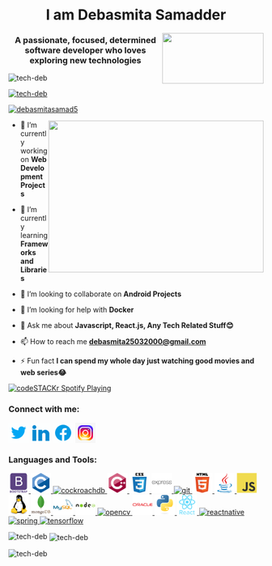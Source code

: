 <h1 align="center">I am Debasmita Samadder</h1>
<img align="right" height="100" width="200" alt="" src="https://media.giphy.com/media/26xBwdIuRJiAIqHwA/giphy.gif" />

<h3 align="center">A passionate, focused, determined software developer who loves exploring new technologies</h3>

<p align="left"> <img src="https://komarev.com/ghpvc/?username=tech-deb&label=Profile%20views&color=0e75b6&style=flat" alt="tech-deb" /> </p>

<p align="left"> <a href="https://github.com/ryo-ma/github-profile-trophy"><img src="https://github-profile-trophy.vercel.app/?username=tech-deb" alt="tech-deb" /></a> </p>

<p align="left"> <a href="https://twitter.com/debasmitasamad5" target="blank"><img src="https://img.shields.io/twitter/follow/debasmitasamad5?logo=twitter&style=for-the-badge" alt="debasmitasamad5" /></a> </p>
<img align="right" height="300" width="425" alt="" src="https://media.giphy.com/media/unQ3IJU2RG7DO/giphy.gif" />


- 🔭 I’m currently working on **Web Development Projects**

- 🌱 I’m currently learning **Frameworks and Libraries**

- 👯 I’m looking to collaborate on **Android Projects**

- 🤝 I’m looking for help with **Docker**

- 💬 Ask me about **Javascript, React.js, Any Tech Related Stuff😊**

- 📫 How to reach me **debasmita25032000@gmail.com**

- ⚡ Fun fact **I can spend my whole day just watching good movies and web series😂**

[<img src="https://now-playing-codestackr.vercel.app/api/spotify-playing" alt="codeSTACKr Spotify Playing" width="350" />](https://open.spotify.com/user/31co3gc6umaairyhs42ceuxvndou)

<h3 align="left">Connect with me:</h3>
<p align="left">
<a href="https://twitter.com/debasmitasamad5" target="blank"><img align="center" src="icons8-twitter.gif" alt="debasmitasamad5" height="40" width="40" /></a>
<a href="https://linkedin.com/in/debasmita25" target="blank"><img align="center" src="icons8-linkedin-2.gif" alt="debasmita25" height="40" width="40" /></a>
<a href="https://fb.com/debasmita25" target="blank"><img align="center" src="icons8-facebook-circled.gif" alt="debasmita25" height="40" width="40" /></a>
<a href="https://instagram.com/debasmita_2503" target="blank"><img align="center" src="icons8-instagram.gif" alt="debasmita_2503" height="40" width="40" /></a>
</p>

<h3 align="left">Languages and Tools:</h3>
<p align="left"> <a href="https://getbootstrap.com" target="_blank"> <img src="https://raw.githubusercontent.com/devicons/devicon/master/icons/bootstrap/bootstrap-plain-wordmark.svg" alt="bootstrap" width="40" height="40"/> </a> <a href="https://www.cprogramming.com/" target="_blank"> <img src="https://raw.githubusercontent.com/devicons/devicon/master/icons/c/c-original.svg" alt="c" width="40" height="40"/> </a> <a href="https://www.cockroachlabs.com/product/cockroachdb/" target="_blank"> <img src="https://cdn.worldvectorlogo.com/logos/cockroachdb.svg" alt="cockroachdb" width="40" height="40"/> </a> <a href="https://www.w3schools.com/cpp/" target="_blank"> <img src="https://raw.githubusercontent.com/devicons/devicon/master/icons/cplusplus/cplusplus-original.svg" alt="cplusplus" width="40" height="40"/> </a> <a href="https://www.w3schools.com/css/" target="_blank"> <img src="https://raw.githubusercontent.com/devicons/devicon/master/icons/css3/css3-original-wordmark.svg" alt="css3" width="40" height="40"/> </a> <a href="https://expressjs.com" target="_blank"> <img src="https://raw.githubusercontent.com/devicons/devicon/master/icons/express/express-original-wordmark.svg" alt="express" width="40" height="40"/> </a> <a href="https://git-scm.com/" target="_blank"> <img src="https://www.vectorlogo.zone/logos/git-scm/git-scm-icon.svg" alt="git" width="40" height="40"/> </a> <a href="https://www.w3.org/html/" target="_blank"> <img src="https://raw.githubusercontent.com/devicons/devicon/master/icons/html5/html5-original-wordmark.svg" alt="html5" width="40" height="40"/> </a> <a href="https://www.java.com" target="_blank"> <img src="https://raw.githubusercontent.com/devicons/devicon/master/icons/java/java-original.svg" alt="java" width="40" height="40"/> </a> <a href="https://developer.mozilla.org/en-US/docs/Web/JavaScript" target="_blank"> <img src="https://raw.githubusercontent.com/devicons/devicon/master/icons/javascript/javascript-original.svg" alt="javascript" width="40" height="40"/> </a> <a href="https://www.linux.org/" target="_blank"> <img src="https://raw.githubusercontent.com/devicons/devicon/master/icons/linux/linux-original.svg" alt="linux" width="40" height="40"/> </a> <a href="https://www.mongodb.com/" target="_blank"> <img src="https://raw.githubusercontent.com/devicons/devicon/master/icons/mongodb/mongodb-original-wordmark.svg" alt="mongodb" width="40" height="40"/> </a> <a href="https://www.mysql.com/" target="_blank"> <img src="https://raw.githubusercontent.com/devicons/devicon/master/icons/mysql/mysql-original-wordmark.svg" alt="mysql" width="40" height="40"/> </a> <a href="https://nodejs.org" target="_blank"> <img src="https://raw.githubusercontent.com/devicons/devicon/master/icons/nodejs/nodejs-original-wordmark.svg" alt="nodejs" width="40" height="40"/> </a> <a href="https://opencv.org/" target="_blank"> <img src="https://www.vectorlogo.zone/logos/opencv/opencv-icon.svg" alt="opencv" width="40" height="40"/> </a> <a href="https://www.oracle.com/" target="_blank"> <img src="https://raw.githubusercontent.com/devicons/devicon/master/icons/oracle/oracle-original.svg" alt="oracle" width="40" height="40"/> </a> <a href="https://www.python.org" target="_blank"> <img src="https://raw.githubusercontent.com/devicons/devicon/master/icons/python/python-original.svg" alt="python" width="40" height="40"/> </a> <a href="https://reactjs.org/" target="_blank"> <img src="https://raw.githubusercontent.com/devicons/devicon/master/icons/react/react-original-wordmark.svg" alt="react" width="40" height="40"/> </a> <a href="https://reactnative.dev/" target="_blank"> <img src="https://reactnative.dev/img/header_logo.svg" alt="reactnative" width="40" height="40"/> </a> <a href="https://spring.io/" target="_blank"> <img src="https://www.vectorlogo.zone/logos/springio/springio-icon.svg" alt="spring" width="40" height="40"/> </a> <a href="https://www.tensorflow.org" target="_blank"> <img src="https://www.vectorlogo.zone/logos/tensorflow/tensorflow-icon.svg" alt="tensorflow" width="40" height="40"/> </a> </p>

<p><img align="left" src="https://github-readme-stats.vercel.app/api/top-langs?username=tech-deb&show_icons=true&locale=en&layout=compact" alt="tech-deb" /></p>

<p>&nbsp;<img align="center" src="https://github-readme-stats.vercel.app/api?username=tech-deb&show_icons=true&locale=en" alt="tech-deb" /></p>

<p><img align="center" src="https://github-readme-streak-stats.herokuapp.com/?user=tech-deb&" alt="tech-deb" /></p>
